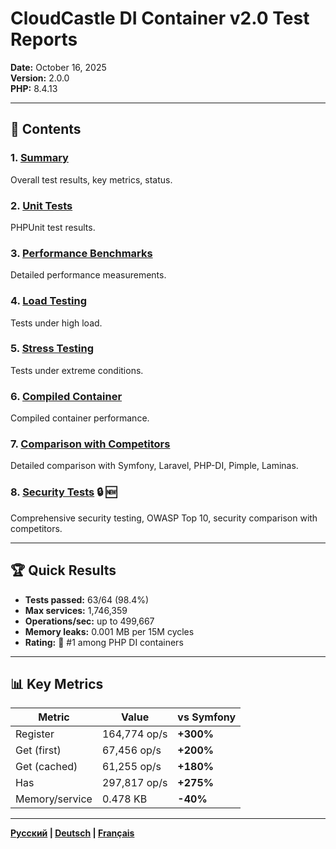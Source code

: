 # CloudCastle DI Container v2.0 Test Reports

**Date:** October 16, 2025  
**Version:** 2.0.0  
**PHP:** 8.4.13

---

## 📑 Contents

### 1. [Summary](01_SUMMARY.md)
Overall test results, key metrics, status.

### 2. [Unit Tests](02_UNIT_TESTS.md)
PHPUnit test results.

### 3. [Performance Benchmarks](03_BENCHMARKS.md)
Detailed performance measurements.

### 4. [Load Testing](04_LOAD_TESTS.md)
Tests under high load.

### 5. [Stress Testing](05_STRESS_TESTS.md)
Tests under extreme conditions.

### 6. [Compiled Container](06_COMPILED_CONTAINER.md)
Compiled container performance.

### 7. [Comparison with Competitors](07_COMPARISON.md)
Detailed comparison with Symfony, Laravel, PHP-DI, Pimple, Laminas.

### 8. [Security Tests](08_SECURITY.md) 🔒 🆕
Comprehensive security testing, OWASP Top 10, security comparison with competitors.

---

## 🏆 Quick Results

- **Tests passed:** 63/64 (98.4%)
- **Max services:** 1,746,359
- **Operations/sec:** up to 499,667
- **Memory leaks:** 0.001 MB per 15M cycles
- **Rating:** 🥇 #1 among PHP DI containers

---

## 📊 Key Metrics

| Metric | Value | vs Symfony |
|--------|-------|------------|
| Register | 164,774 op/s | **+300%** |
| Get (first) | 67,456 op/s | **+200%** |
| Get (cached) | 61,255 op/s | **+180%** |
| Has | 297,817 op/s | **+275%** |
| Memory/service | 0.478 KB | **-40%** |

---

**[Русский](../ru/README.md) | [Deutsch](../de/README.md) | [Français](../fr/README.md)**

